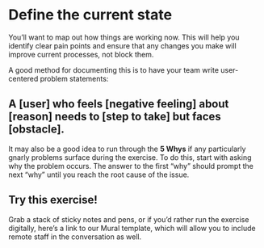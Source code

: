 # Define the current state 

You’ll want to map out how things are working now. This will help you identify clear pain points and ensure that any changes you make will improve current processes, not block them. 

A good method for documenting this is to have your team write user-centered problem statements:

## A [user] who feels [negative feeling] about [reason] needs to [step to take] but faces [obstacle].

It may also be a good idea to run through the **5 Whys** if any particularly gnarly problems surface during the exercise. To do this, start with asking why the problem occurs. The answer to the first “why” should prompt the next “why” until you reach the root cause of the issue. 

## Try this exercise!
Grab a stack of sticky notes and pens, or if you’d rather run the exercise digitally, here’s a link to our Mural template, which will allow you to include remote staff in the conversation as well.  
